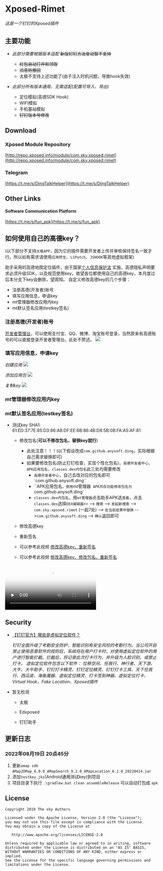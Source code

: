 # Xposed-Rimet

###### 这是一个钉钉的Xposed插件

## 主要功能
+ *此部分需要根据版本适配*  ~~新版钉钉方法变动暂不支持~~
    + ~~红包自动打开和领取~~
    + ~~消息防撤回~~
    + 太极不支持上述功能了(由于注入时机问题，导致hook失效)

+ *此部分所有版本通用，无需适配(配置可导入、导出)*
    + 定位模拟(高德SDK Hook)
    + WIFI模拟
    + 手机基站模拟
    + ~~钉钉版本号修改~~



## Download
### Xposed Module Repository
[http://repo.xposed.info/module/com.sky.xposed.rimet](http://repo.xposed.info/module/com.sky.xposed.rimet)

### Telegram
[https://t.me/s/DingTalkHelper](https://t.me/s/DingTalkHelper)


## Other Links
#### Software Communication Platform
[https://t.me/s/fun_apk](https://t.me/s/fun_apk)

## 如何使用自己的高德key？
(以下部分不支持`太极APP`，因为它的插件需要开发者上传并审核保持签名一致才行。所以如有需求请使用`应用转生`、`LSPatch`、`JSHOOK`等其他虚拟框架)

助手采用的高德地图定位插件，由于国家[个人信息保护法](https://lbs.amap.com/pages/privacy/) 实施，高德隐私声明要求必须升级SDK，以及规范使用key，故望各位都使用自己的高德key，本月度过后本分支下key会删除，望周知。
自定义修改高德key的几个步骤：
- 注册高德(开发者)账号
- 填写应用信息，申请key
- mt管理器修改应用内key
- mt默认签名应用(testkey签名)

### 注册高德(开发者)账号
[开发者管理台](https://lbs.amap.com/?ref=https://console.amap.com)，可以使用支付宝、QQ、微博、淘宝账号登录，当然原来有高德账号的可以直接登录开发者管理台。此处不赘述。
![](./screenshot/regamap.png)

### 填写应用信息，申请key
*创建应用*
![](./screenshot/addapp1.png)

*添加应用包*
![](./screenshot/addapp2.png)

*复制key*
![](./screenshot/addapp3.png)

### mt管理器修改应用内key
### mt默认签名应用(testkey签名)
- 测试key SHA1: 61:ED:37:7E:85:D3:86:A8:DF:EE:6B:86:4B:D8:5B:0B:FA:A5:AF:81
  
  - 修改包名(**可以不修改包名，替换key就行**)
    - 此处注意！！！(以下假设改成`com.github.anysoft.ding`，实际根据自己需求替换即可)
    - 如果要修改包名(防止钉钉检查，实现个性化包名)，`高德开发者中心`、`APK应用包名`、`classes.dex内包名`此三处均需要修改
      - `高德开发者中心`，自己去改对应的包名即可`com.github.anysoft.ding``
      - ``APK应用包名`，使用`mt管理器` APK共存功能修改包名为`com.github.anysoft.ding`
      - `classes.dex内包名`，用`mt管理器`点击助手APK选`查看`，点击`classes.dex`选择`DEX编辑器++`  --> `搜索` --> `发起新搜索`  --> `com.sky.xposed.rimet` (一起7处) --> `在当前结果中替换` -->`com.github.anysoft.ding` --> `确认`返回即可
  
  - 修改高德key
  - 重新签名 
  - 可以参考此视频  [修改高德key、重新签名](./screenshot/replaceKeyAndSign.mp4) 
  - 可以参考此视频  [修改高德key、修改包名、重新签名](./screenshot/modifypackageandkey.mp4)
  

<video id="video" controls="" preload="none" poster="作者(图片地址)">
<source id="mp4" src="./screenshot/mt.mp4" type="video/mp4">
</video>


## Security

+ [【钉钉官方】哪些是虚拟定位软件？](https://csmobile.alipay.com/detailSolution.htm?knowledgeType=1&scene=dd_kq&questionId=201602254880)

  *钉钉全面升级了考勤安全防护，智能识别有安全风险的考勤行为。当公司开启禁止使用恶意软件的规则后，系统将在用户打卡时，对使用虚拟定位软件的用户进行智能拦截。拦截后，将记录此次打卡行为，并升级为人脸识别，或禁止打卡。*
  *虚拟定位软件包含以下软件：*
  *位移空间、任我行、神行者、天下游、大牛、大牛助手、钉钉打卡精灵、钉钉定位精灵、钉钉打卡工具、天下任我行、西瓜皮、海鱼魔器、虚拟定位精灵、打卡签到神器、虚拟定位打卡、Virtual Hook、Fake Location、Xposed插件*

+ 暂无检测

    + 太极

    + Edxposed

    + 钉钉助手

## 更新日志

### 2022年08月19日 20点45分

1. 更新`amap sdk` `AMap2DMap_6.0.0_AMapSearch_9.2.0_AMapLocation_6.1.0_20220414.jar`
2. 添加`testkey.jks`(Android通用测试key)到项目
3. 项目目录下执行 `.\gradlew.bat clean assembleRelease` 可以自动打包成 `apk`



## License

    Copyright 2019 The sky Authors
    
    Licensed under the Apache License, Version 2.0 (the "License");
    you may not use this file except in compliance with the License.
    You may obtain a copy of the License at
    
       http://www.apache.org/licenses/LICENSE-2.0
    
    Unless required by applicable law or agreed to in writing, software
    distributed under the License is distributed on an "AS IS" BASIS,
    WITHOUT WARRANTIES OR CONDITIONS OF ANY KIND, either express or implied.
    See the License for the specific language governing permissions and
    limitations under the License.

## 
